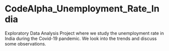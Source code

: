 # CodeAlpha_Unemployment_Rate_India
Exploratory Data Analysis Project where we study the unemployment rate in India during the Covid-19 pandemic. We look into the trends and discuss some observations.
